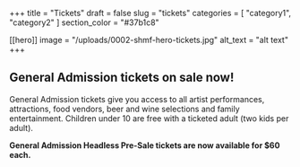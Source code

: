+++
title = "Tickets"
draft = false
slug = "tickets"
categories = [ "category1", "category2" ]
section_color = "#37b1c8"

[[hero]]
image = "/uploads/0002-shmf-hero-tickets.jpg"
alt_text = "alt text"
+++
## General Admission tickets on sale now!

General Admission tickets give you access to all artist performances, attractions, food vendors, beer and wine selections and family entertainment. Children under 10 are free with a ticketed adult (two kids per adult).

**General Admission Headless Pre-Sale tickets are now available for $60 each.**
